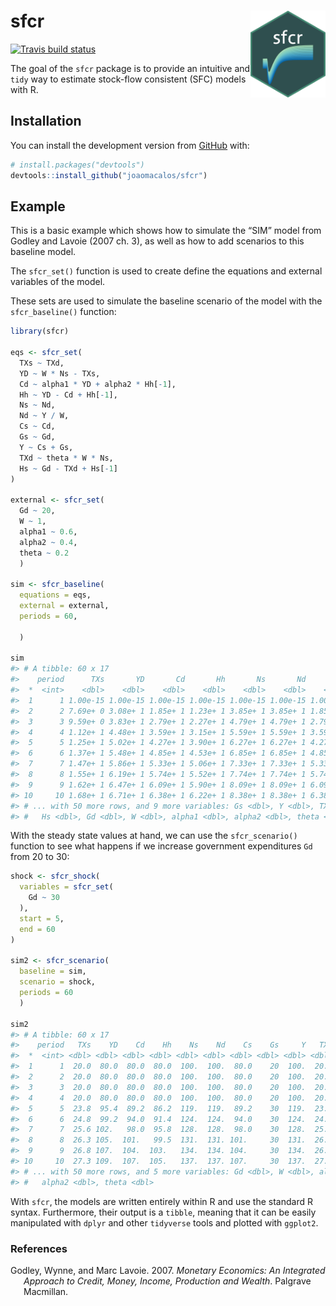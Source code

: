 
<!-- README.md is generated from README.Rmd. Please edit that file -->

# sfcr <img src='man/figures/sfcr.png' align="right" height="139" />

<!-- badges: start -->

[![Travis build
status](https://travis-ci.com/joaomacalos/sfcr.svg?branch=main)](https://travis-ci.com/joaomacalos/sfcr)
<!-- badges: end -->

The goal of the `sfcr` package is to provide an intuitive and `tidy` way
to estimate stock-flow consistent (SFC) models with R.

## Installation

You can install the development version from
[GitHub](https://github.com/) with:

``` r
# install.packages("devtools")
devtools::install_github("joaomacalos/sfcr")
```

## Example

This is a basic example which shows how to simulate the “SIM” model from
Godley and Lavoie (2007 ch. 3), as well as how to add scenarios to this
baseline model.

The `sfcr_set()` function is used to create define the equations and
external variables of the model.

These sets are used to simulate the baseline scenario of the model with
the `sfcr_baseline()` function:

``` r
library(sfcr)

eqs <- sfcr_set(
  TXs ~ TXd,
  YD ~ W * Ns - TXs,
  Cd ~ alpha1 * YD + alpha2 * Hh[-1],
  Hh ~ YD - Cd + Hh[-1],
  Ns ~ Nd,
  Nd ~ Y / W,
  Cs ~ Cd,
  Gs ~ Gd,
  Y ~ Cs + Gs,
  TXd ~ theta * W * Ns,
  Hs ~ Gd - TXd + Hs[-1]
)

external <- sfcr_set(
  Gd ~ 20, 
  W ~ 1,
  alpha1 ~ 0.6,
  alpha2 ~ 0.4,
  theta ~ 0.2
  )

sim <- sfcr_baseline(
  equations = eqs, 
  external = external,
  periods = 60, 
  
  )

sim
#> # A tibble: 60 x 17
#>    period      TXs       YD       Cd       Hh       Ns       Nd       Cs
#>  *  <int>    <dbl>    <dbl>    <dbl>    <dbl>    <dbl>    <dbl>    <dbl>
#>  1      1 1.00e-15 1.00e-15 1.00e-15 1.00e-15 1.00e-15 1.00e-15 1.00e-15
#>  2      2 7.69e+ 0 3.08e+ 1 1.85e+ 1 1.23e+ 1 3.85e+ 1 3.85e+ 1 1.85e+ 1
#>  3      3 9.59e+ 0 3.83e+ 1 2.79e+ 1 2.27e+ 1 4.79e+ 1 4.79e+ 1 2.79e+ 1
#>  4      4 1.12e+ 1 4.48e+ 1 3.59e+ 1 3.15e+ 1 5.59e+ 1 5.59e+ 1 3.59e+ 1
#>  5      5 1.25e+ 1 5.02e+ 1 4.27e+ 1 3.90e+ 1 6.27e+ 1 6.27e+ 1 4.27e+ 1
#>  6      6 1.37e+ 1 5.48e+ 1 4.85e+ 1 4.53e+ 1 6.85e+ 1 6.85e+ 1 4.85e+ 1
#>  7      7 1.47e+ 1 5.86e+ 1 5.33e+ 1 5.06e+ 1 7.33e+ 1 7.33e+ 1 5.33e+ 1
#>  8      8 1.55e+ 1 6.19e+ 1 5.74e+ 1 5.52e+ 1 7.74e+ 1 7.74e+ 1 5.74e+ 1
#>  9      9 1.62e+ 1 6.47e+ 1 6.09e+ 1 5.90e+ 1 8.09e+ 1 8.09e+ 1 6.09e+ 1
#> 10     10 1.68e+ 1 6.71e+ 1 6.38e+ 1 6.22e+ 1 8.38e+ 1 8.38e+ 1 6.38e+ 1
#> # ... with 50 more rows, and 9 more variables: Gs <dbl>, Y <dbl>, TXd <dbl>,
#> #   Hs <dbl>, Gd <dbl>, W <dbl>, alpha1 <dbl>, alpha2 <dbl>, theta <dbl>
```

With the steady state values at hand, we can use the `sfcr_scenario()`
function to see what happens if we increase government expenditures `Gd`
from 20 to 30:

``` r
shock <- sfcr_shock(
  variables = sfcr_set(
    Gd ~ 30
  ),
  start = 5,
  end = 60
)

sim2 <- sfcr_scenario(
  baseline = sim,
  scenario = shock,
  periods = 60
  )

sim2
#> # A tibble: 60 x 17
#>    period   TXs    YD    Cd    Hh    Ns    Nd    Cs    Gs     Y   TXd    Hs
#>  *  <int> <dbl> <dbl> <dbl> <dbl> <dbl> <dbl> <dbl> <dbl> <dbl> <dbl> <dbl>
#>  1      1  20.0  80.0  80.0  80.0  100.  100.  80.0    20  100.  20.0  80.0
#>  2      2  20.0  80.0  80.0  80.0  100.  100.  80.0    20  100.  20.0  80.0
#>  3      3  20.0  80.0  80.0  80.0  100.  100.  80.0    20  100.  20.0  80.0
#>  4      4  20.0  80.0  80.0  80.0  100.  100.  80.0    20  100.  20.0  80.0
#>  5      5  23.8  95.4  89.2  86.2  119.  119.  89.2    30  119.  23.8  86.2
#>  6      6  24.8  99.2  94.0  91.4  124.  124.  94.0    30  124.  24.8  91.4
#>  7      7  25.6 102.   98.0  95.8  128.  128.  98.0    30  128.  25.6  95.8
#>  8      8  26.3 105.  101.   99.5  131.  131. 101.     30  131.  26.3  99.5
#>  9      9  26.8 107.  104.  103.   134.  134. 104.     30  134.  26.8 103. 
#> 10     10  27.3 109.  107.  105.   137.  137. 107.     30  137.  27.3 105. 
#> # ... with 50 more rows, and 5 more variables: Gd <dbl>, W <dbl>, alpha1 <dbl>,
#> #   alpha2 <dbl>, theta <dbl>
```

With `sfcr`, the models are written entirely within R and use the
standard R syntax. Furthermore, their output is a `tibble`, meaning that
it can be easily manipulated with `dplyr` and other `tidyverse` tools
and plotted with `ggplot2`.

### References

<div id="refs" class="references hanging-indent">

<div id="ref-godley2007monetary">

Godley, Wynne, and Marc Lavoie. 2007. *Monetary Economics: An Integrated
Approach to Credit, Money, Income, Production and Wealth*. Palgrave
Macmillan.

</div>

</div>
